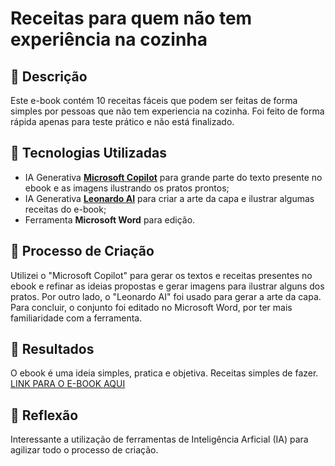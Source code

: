 # Receitas para quem não tem experiência na cozinha

## 📒 Descrição
Este e-book contém 10 receitas fáceis que podem ser feitas de forma simples por pessoas que não tem experiencia na cozinha. Foi feito de forma rápida apenas para teste prático e não está finalizado.

## 🤖 Tecnologias Utilizadas
- IA Generativa **[Microsoft Copilot](https://www.microsoft.com/pt-br/microsoft-copilot)** para grande parte do texto presente no ebook e as imagens ilustrando os pratos prontos;
- IA Generativa **[Leonardo AI](https://leonardo.ai)** para criar a arte da capa e ilustrar algumas receitas do e-book;
- Ferramenta **Microsoft Word** para edição.

## 🧐 Processo de Criação
Utilizei o "Microsoft Copilot" para gerar os textos e receitas presentes no ebook e refinar as ideias propostas e gerar imagens para ilustrar alguns dos pratos. Por outro lado, o "Leonardo AI" foi usado para gerar a arte da capa. Para concluir, o conjunto foi editado no Microsoft Word, por ter mais familiaridade com a ferramenta.

## 🚀 Resultados
O ebook é uma ideia simples, pratica e objetiva. Receitas simples de fazer.
[LINK PARA O E-BOOK AQUI](https://github.com/toniink/lab-natty-or-not/blob/main/ebook%20culinaria.pdf)

## 💭 Reflexão
Interessante a utilização de ferramentas de Inteligência Arficial (IA) para agilizar todo o processo de criação. 
